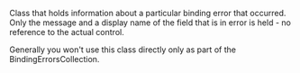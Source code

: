 ﻿Class that holds information about a particular binding error that occurred. Only the message and a display name of the field that is in error is held - no reference to the actual control.

Generally you won't use this class directly only as part of the BindingErrorsCollection.